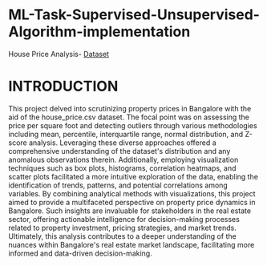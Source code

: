 # ML-Task-Supervised-Unsupervised-Algorithm-implementation

House Price Analysis-
 [Dataset](https://drive.google.com/file/d/1Bif-75zrGS957qUzxiuKHAkbiRR176Ec/view?usp)

# INTRODUCTION
This project delved into scrutinizing property prices in Bangalore with the aid of the house_price.csv dataset. The focal point was on assessing the price per square foot and detecting outliers through various methodologies including mean, percentile, interquartile range, normal distribution, and Z-score analysis. Leveraging these diverse approaches offered a comprehensive understanding of the dataset's distribution and any anomalous observations therein. Additionally, employing visualization techniques such as box plots, histograms, correlation heatmaps, and scatter plots facilitated a more intuitive exploration of the data, enabling the identification of trends, patterns, and potential correlations among variables. By combining analytical methods with visualizations, this project aimed to provide a multifaceted perspective on property price dynamics in Bangalore. Such insights are invaluable for stakeholders in the real estate sector, offering actionable intelligence for decision-making processes related to property investment, pricing strategies, and market trends. Ultimately, this analysis contributes to a deeper understanding of the nuances within Bangalore's real estate market landscape, facilitating more informed and data-driven decision-making.
